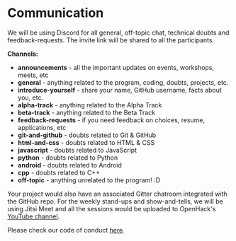 # Communication

We will be using Discord for all general, off-topic chat, technical doubts and feedback-requests. The invite link will be shared to all the participants.

**Channels:**

* **announcements** - all the important updates on events, workshops, meets, etc
* **general** - anything related to the program, coding, doubts, projects, etc.
* **introduce-yourself** - share your name, GitHub username, facts about you, etc.
* **alpha-track** - anything related to the Alpha Track
* **beta-track** - anything related to the Beta Track
* **feedback-requests** - if you need feedback on choices, resume, applications, etc
* **git-and-github** - doubts related to Git & GitHub
* **html-and-css**  - doubts related to HTML & CSS
* **javascript**  - doubts related to JavaScript
* **python**  - doubts related to Python
* **android**  - doubts related to Android
* **cpp**  - doubts related to C++
* **off-topic** - anything unrelated to the program! :D

Your project would also have an associated Gitter chatroom integrated with the GitHub repo. For the weekly stand-ups and show-and-tells, we will be using Jitsi Meet and all the sessions would be uploaded to OpenHack's [YouTube channel](https://www.youtube.com/channel/UCWFTHKmCRTlBx-XWhHuGSKg).

Please check our code of conduct [here](https://openhack.gitbook.io/openhack-20/code-of-conduct).

